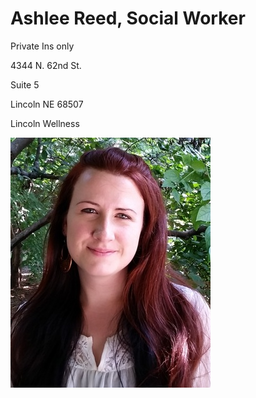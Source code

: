 # Ashlee Reed, Social Worker

Private Ins only

4344 N. 62nd St.

Suite 5

Lincoln NE 68507

Lincoln Wellness

![picture](./markdown/resources/images/aReed.jpeg)
